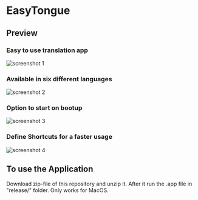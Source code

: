 # EasyTongue

## Preview

### Easy to use translation app
![screenshot 1](https://florianfe.github.io/screenshots/easy-tongue/screenshot-1.png)

### Available in six different languages
![screenshot 2](https://florianfe.github.io/screenshots/easy-tongue/screenshot-2.png)

### Option to start on bootup
![screenshot 3](https://florianfe.github.io/screenshots/easy-tongue/screenshot-3.png)

### Define Shortcuts for a faster usage
![screenshot 4](https://florianfe.github.io/screenshots/easy-tongue/screenshot-4.png)

## To use the Application
Download zip-file of this repository and unzip it. After it run the .app file in "release/" folder. Only works for MacOS.
